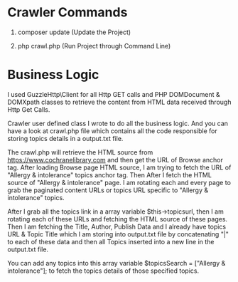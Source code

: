 # Crawler Commands
1. composer update (Update the Project)

2. php crawl.php (Run Project through Command Line)

# Business Logic
I used GuzzleHttp\Client for all Http GET calls and PHP DOMDocument & DOMXpath classes to retrieve the content from HTML data received through Http Get Calls.

Crawler user defined class I wrote to do all the business logic. And you can have a look at crawl.php file which contains all the code responsible for storing topics details in a output.txt file.

The crawl.php will retrieve the HTML source from https://www.cochranelibrary.com and then get the URL of Browse anchor tag. After loading Browse page HTML source, I am trying to fetch the URL of "Allergy & intolerance" topics anchor tag. Then After I fetch the HTML source of "Allergy & intolerance" page. I am rotating each and every page to grab the paginated content URLs or topics URL specific to "Allergy & intolerance" topics.

After I grab all the topics link in a array variable $this->topicsurl, then I am rotating each of these URLs and fetching the HTML source of these pages. Then I am fetching the Title, Author, Publish Data and I already have topics URL & Topic Title which I am storing into output.txt file by concatenating "|" to each of these data and then all Topics inserted into a new line in the output.txt file.

You can add any topics into this array variable $topicsSearch = ["Allergy & intolerance"]; to fetch the topics details of those specified topics.
